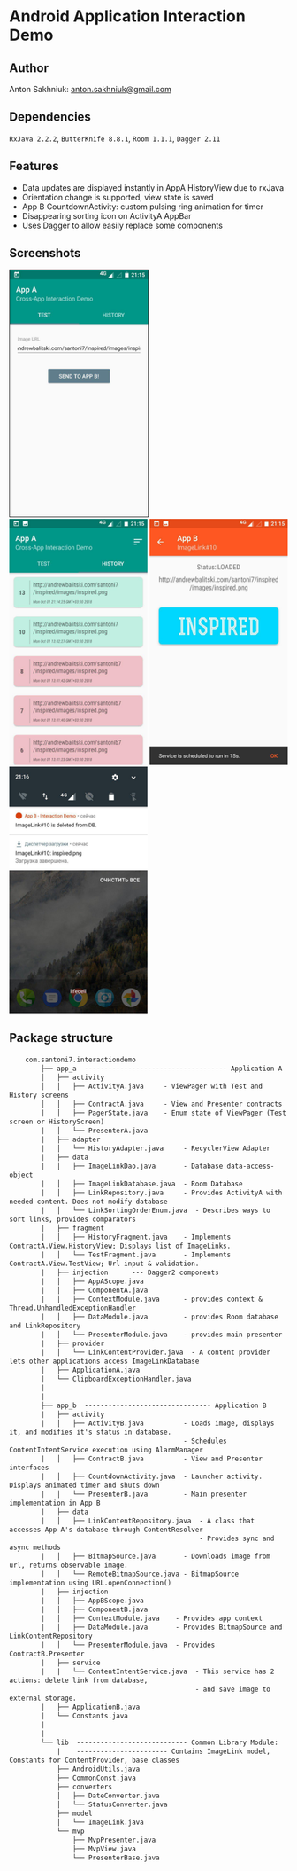 # Android Application Interaction Demo
## Author
Anton Sakhniuk:  anton.sakhniuk@gmail.com
## Dependencies
`RxJava 2.2.2`, `ButterKnife 8.8.1`, `Room 1.1.1`, `Dagger 2.11`
## Features
- Data updates are displayed instantly in AppA HistoryView due to rxJava
- Orientation change is supported, view state is saved
- App B CountdownActivity: custom pulsing ring animation for timer
- Disappearing sorting icon on ActivityA AppBar
- Uses Dagger to allow easily replace some components
## Screenshots
<img border="1" width="250" src="/screenshots/test_view.jpg" alt="App B"/> <img width="250" src="/screenshots/history_view.jpg" alt="App B"/> <img width="250" src="/screenshots/app_b.jpg" alt="App B"/>
<img width="250" src="/screenshots/notification.jpg" alt="App B"/>


## Package structure
        com.santoni7.interactiondemo
            ├── app_a  ------------------------------------ Application A
            │   ├── activity  
            │   │   ├── ActivityA.java     - ViewPager with Test and History screens
            │   │   ├── ContractA.java     - View and Presenter contracts
            |   │   ├── PagerState.java    - Enum state of ViewPager (Test screen or HistoryScreen)
            |   │   └── PresenterA.java 
            |   ├── adapter
            |   │   └── HistoryAdapter.java     - RecyclerView Adapter
            |   ├── data
            |   │   ├── ImageLinkDao.java       - Database data-access-object
            |   │   ├── ImageLinkDatabase.java  - Room Database 
            |   │   ├── LinkRepository.java     - Provides ActivityA with needed content. Does not modify database
            |   │   └── LinkSortingOrderEnum.java  - Describes ways to sort links, provides comparators
            |   ├── fragment
            |   │   ├── HistoryFragment.java    - Implements ContractA.View.HistoryView; Displays list of ImageLinks.
            |   │   └── TestFragment.java       - Implements ContractA.View.TestView; Url input & validation.
            |   ├── injection      --- Dagger2 components
            |   │   ├── AppAScope.java
            |   │   ├── ComponentA.java
            |   │   ├── ContextModule.java      - provides context & Thread.UnhandledExceptionHandler
            |   │   ├── DataModule.java         - provides Room database and LinkRepository
            |   │   └── PresenterModule.java    - provides main presenter
            |   ├── provider 
            |   │   └── LinkContentProvider.java  - A content provider lets other applications access ImageLinkDatabase
            |   ├── ApplicationA.java
            |   └── ClipboardExceptionHandler.java
            |
            |
            ├── app_b  -------------------------------- Application B
            |   ├── activity
            |   │   ├── ActivityB.java          - Loads image, displays it, and modifies it's status in database.
                                                - Schedules ContentIntentService execution using AlarmManager
            |   │   ├── ContractB.java          - View and Presenter interfaces
            |   │   ├── CountdownActivity.java  - Launcher activity. Displays animated timer and shuts down
            |   │   └── PresenterB.java         - Main presenter implementation in App B
            |   ├── data
            |   │   ├── LinkContentRepository.java  - A class that accesses App A's database through ContentResolver
                                                    - Provides sync and async methods
            |   │   ├── BitmapSource.java       - Downloads image from url, returns observable image.
            |   │   └── RemoteBitmapSource.java - BitmapSource implementation using URL.openConnection()
            |   ├── injection
            |   │   ├── AppBScope.java
            |   │   ├── ComponentB.java
            |   │   ├── ContextModule.java    - Provides app context
            |   │   ├── DataModule.java       - Provides BitmapSource and LinkContentRepository
            |   │   └── PresenterModule.java  - Provides ContractB.Presenter
            |   ├── service
            |   |   └── ContentIntentService.java  - This service has 2 actions: delete link from database, 
                                                   - and save image to external storage. 
            |   ├── ApplicationB.java
            |   └── Constants.java
            |
            |
            └── lib  ---------------------------- Common Library Module:
                |    ----------------------- Contains ImageLink model, Constants for ContentProvider, base classes
                ├── AndroidUtils.java
                ├── CommonConst.java
                ├── converters
                │   ├── DateConverter.java
                │   └── StatusConverter.java
                ├── model
                │   └── ImageLink.java
                └── mvp
                    ├── MvpPresenter.java
                    ├── MvpView.java
                    └── PresenterBase.java
